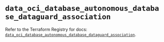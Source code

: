 # `data_oci_database_autonomous_database_dataguard_association`

Refer to the Terraform Registry for docs: [`data_oci_database_autonomous_database_dataguard_association`](https://registry.terraform.io/providers/oracle/oci/6.18.0/docs/data-sources/database_autonomous_database_dataguard_association).
